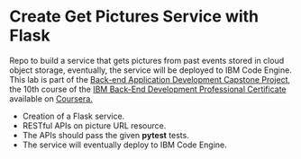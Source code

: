# Create Get Pictures Service with Flask

Repo to build a service that gets pictures from past events stored in cloud object storage, eventually, the service will be deployed to IBM Code Engine. 
This lab is part of the [Back-end Application Development Capstone Project](https://www.coursera.org/learn/backend-development-capstone-project?specialization=ibm-backend-development), the 10th course of the [IBM Back-End Development Professional Certificate](https://www.coursera.org/professional-certificates/ibm-backend-development) available on [Coursera.](https://www.coursera.org/)


- Creation of a Flask service.
- RESTful APIs on picture URL resource.
- The APIs should pass the given **pytest** tests.
- The service will eventually deploy to IBM Code Engine.
